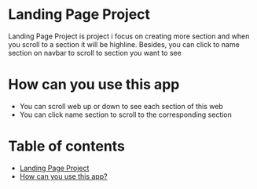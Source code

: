 # Landing Page Project
Landing Page Project is project i focus on creating more section and when you scroll to a section it will be highline. Besides, you can click to name section on navbar to scroll to section you want to see


# How can you use this app
* You can scroll web up or down to see each section of this web
* You can click name section to scroll to the corresponding section
# Table of contents
* [Landing Page Project](#landing-page-project)
* [How can you use this app?](#how-can-you-use-this-app)
